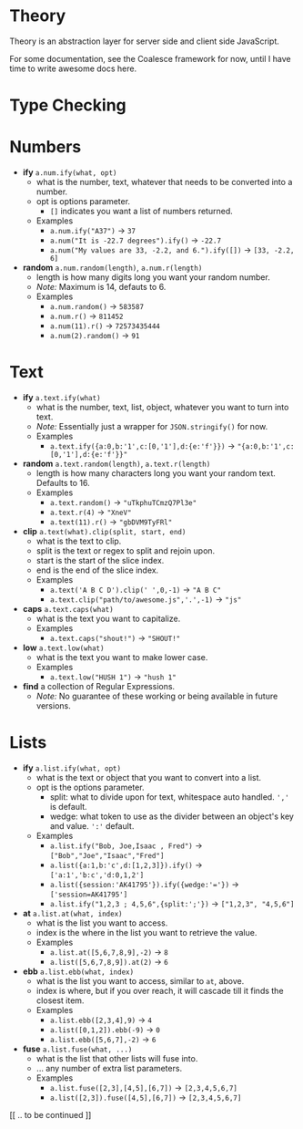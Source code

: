 Theory
==========
Theory is an abstraction layer for server side and client side JavaScript.

For some documentation, see the Coalesce framework for now, until I have time to write awesome docs here.

# Type Checking

# Numbers
- **ify** `a.num.ify(what, opt)`
	- what is the number, text, whatever that needs to be converted into a number.
	- opt is options parameter.
		- `[]` indicates you want a list of numbers returned.
	- Examples
		- `a.num.ify("A37")` → `37`
		- `a.num("It is -22.7 degrees").ify()` → `-22.7`
		- `a.num("My values are 33, -2.2, and 6.").ify([])` → `[33, -2.2, 6]`
- **random** `a.num.random(length)`, `a.num.r(length)`
	- length is how many digits long you want your random number.
	- *Note:* Maximum is 14, defauts to 6.
	- Examples
		- `a.num.random()` → `583587`
		- `a.num.r()` → `811452`
		- `a.num(11).r()` → `72573435444`
		- `a.num(2).random()` → `91`

# Text
- **ify** `a.text.ify(what)`
	- what is the number, text, list, object, whatever you want to turn into text.
	- *Note:* Essentially just a wrapper for `JSON.stringify()` for now.
	- Examples
		- `a.text.ify({a:0,b:'1',c:[0,'1'],d:{e:'f'}})` → `"{a:0,b:'1',c:[0,'1'],d:{e:'f'}}"`
- **random** `a.text.random(length)`, `a.text.r(length)`
	- length is how many characters long you want your random text. Defaults to 16.
	- Examples
		- `a.text.random()` → `"uTkphuTCmzQ7Pl3e"`
		- `a.text.r(4)` → `"XneV"`
		- `a.text(11).r()` → `"gbDVM9TyFRl"`
- **clip** `a.text(what).clip(split, start, end)`
	- what is the text to clip.
	- split is the text or regex to split and rejoin upon.
	- start is the start of the slice index.
	- end is the end of the slice index.
	- Examples
		- `a.text('A B C D').clip(' ',0,-1)` → `"A B C"`
		- `a.text.clip("path/to/awesome.js",'.',-1)` → `"js"`
- **caps** `a.text.caps(what)`
	- what is the text you want to capitalize.
	- Examples
		- `a.text.caps("shout!")` → `"SHOUT!"`
- **low** `a.text.low(what)`
	- what is the text you want to make lower case.
	- Examples
		- `a.text.low("HUSH 1")` → `"hush 1"`
- **find** a collection of Regular Expressions.
	- *Note:* No guarantee of these working or being available in future versions.

# Lists
- **ify** `a.list.ify(what, opt)`
	- what is the text or object that you want to convert into a list.
	- opt is the options parameter.
		- split: what to divide upon for text, whitespace auto handled. `','` is default.
		- wedge: what token to use as the divider between an object's key and value. `':'` default.
	- Examples
		- `a.list.ify("Bob, Joe,Isaac , Fred")` → `["Bob","Joe","Isaac","Fred"]`
		- `a.list({a:1,b:'c',d:[1,2,3]}).ify()` → `['a:1','b:c','d:0,1,2']`
		- `a.list({session:'AK41795'}).ify({wedge:'='})` → `['session=AK41795']`
		- `a.list.ify("1,2,3 ; 4,5,6",{split:';'})` → `["1,2,3", "4,5,6"]`
- **at** `a.list.at(what, index)`
	- what is the list you want to access.
	- index is the where in the list you want to retrieve the value.
	- Examples
		- `a.list.at([5,6,7,8,9],-2)` → `8`
		- `a.list([5,6,7,8,9]).at(2)` → `6`
- **ebb** `a.list.ebb(what, index)`
	- what is the list you want to access, similar to `at`, above.
	- index is where, but if you over reach, it will cascade till it finds the closest item.
	- Examples
		- `a.list.ebb([2,3,4],9)` → `4`
		- `a.list([0,1,2]).ebb(-9)` → `0`
		- `a.list.ebb([5,6,7],-2)` → `6`
- **fuse** `a.list.fuse(what, ...)`
	- what is the list that other lists will fuse into.
	- ... any number of extra list parameters.
	- Examples
		- `a.list.fuse([2,3],[4,5],[6,7])` → `[2,3,4,5,6,7]`
		- `a.list([2,3]).fuse([4,5],[6,7])` → `[2,3,4,5,6,7]`

[[ .. to be continued ]]